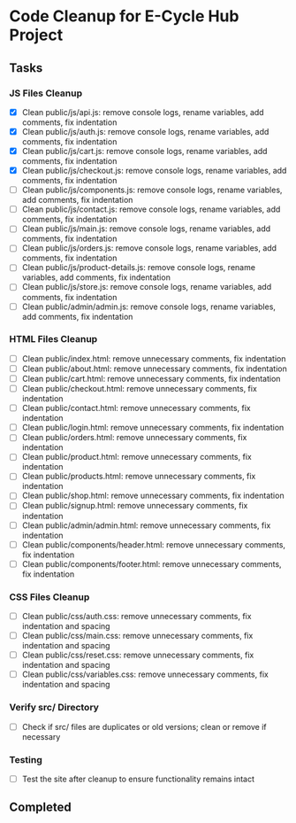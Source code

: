 # Code Cleanup for E-Cycle Hub Project

## Tasks

### JS Files Cleanup

- [x] Clean public/js/api.js: remove console logs, rename variables, add comments, fix indentation
- [x] Clean public/js/auth.js: remove console logs, rename variables, add comments, fix indentation
- [x] Clean public/js/cart.js: remove console logs, rename variables, add comments, fix indentation
- [x] Clean public/js/checkout.js: remove console logs, rename variables, add comments, fix indentation
- [ ] Clean public/js/components.js: remove console logs, rename variables, add comments, fix indentation
- [ ] Clean public/js/contact.js: remove console logs, rename variables, add comments, fix indentation
- [ ] Clean public/js/main.js: remove console logs, rename variables, add comments, fix indentation
- [ ] Clean public/js/orders.js: remove console logs, rename variables, add comments, fix indentation
- [ ] Clean public/js/product-details.js: remove console logs, rename variables, add comments, fix indentation
- [ ] Clean public/js/store.js: remove console logs, rename variables, add comments, fix indentation
- [ ] Clean public/admin/admin.js: remove console logs, rename variables, add comments, fix indentation

### HTML Files Cleanup

- [ ] Clean public/index.html: remove unnecessary comments, fix indentation
- [ ] Clean public/about.html: remove unnecessary comments, fix indentation
- [ ] Clean public/cart.html: remove unnecessary comments, fix indentation
- [ ] Clean public/checkout.html: remove unnecessary comments, fix indentation
- [ ] Clean public/contact.html: remove unnecessary comments, fix indentation
- [ ] Clean public/login.html: remove unnecessary comments, fix indentation
- [ ] Clean public/orders.html: remove unnecessary comments, fix indentation
- [ ] Clean public/product.html: remove unnecessary comments, fix indentation
- [ ] Clean public/products.html: remove unnecessary comments, fix indentation
- [ ] Clean public/shop.html: remove unnecessary comments, fix indentation
- [ ] Clean public/signup.html: remove unnecessary comments, fix indentation
- [ ] Clean public/admin/admin.html: remove unnecessary comments, fix indentation
- [ ] Clean public/components/header.html: remove unnecessary comments, fix indentation
- [ ] Clean public/components/footer.html: remove unnecessary comments, fix indentation

### CSS Files Cleanup

- [ ] Clean public/css/auth.css: remove unnecessary comments, fix indentation and spacing
- [ ] Clean public/css/main.css: remove unnecessary comments, fix indentation and spacing
- [ ] Clean public/css/reset.css: remove unnecessary comments, fix indentation and spacing
- [ ] Clean public/css/variables.css: remove unnecessary comments, fix indentation and spacing

### Verify src/ Directory

- [ ] Check if src/ files are duplicates or old versions; clean or remove if necessary

### Testing

- [ ] Test the site after cleanup to ensure functionality remains intact

## Completed
